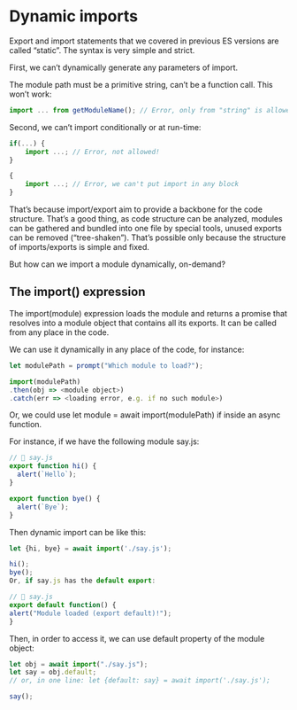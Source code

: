 # Dynamic imports

Export and import statements that we covered in previous ES versions are called “static”. The syntax is very simple and strict.

First, we can’t dynamically generate any parameters of import.

The module path must be a primitive string, can’t be a function call. This won’t work:

```js
import ... from getModuleName(); // Error, only from "string" is allowed
```

Second, we can’t import conditionally or at run-time:

```js
if(...) {
    import ...; // Error, not allowed!
}

{
    import ...; // Error, we can't put import in any block
}
```

That’s because import/export aim to provide a backbone for the code structure. That’s a good thing, as code structure can be analyzed, modules can be gathered and bundled into one file by special tools, unused exports can be removed (“tree-shaken”). That’s possible only because the structure of imports/exports is simple and fixed.

But how can we import a module dynamically, on-demand?

## The import() expression

The import(module) expression loads the module and returns a promise that resolves into a module object that contains all its exports. It can be called from any place in the code.

We can use it dynamically in any place of the code, for instance:

```js
let modulePath = prompt("Which module to load?");

import(modulePath)
.then(obj => <module object>)
.catch(err => <loading error, e.g. if no such module>)
```

Or, we could use let module = await import(modulePath) if inside an async function.

For instance, if we have the following module say.js:

```js
// 📁 say.js
export function hi() {
  alert(`Hello`);
}

export function bye() {
  alert(`Bye`);
}
```

Then dynamic import can be like this:

```js
let {hi, bye} = await import('./say.js');

hi();
bye();
Or, if say.js has the default export:

// 📁 say.js
export default function() {
alert("Module loaded (export default)!");
}
```

Then, in order to access it, we can use default property of the module object:

```js
let obj = await import("./say.js");
let say = obj.default;
// or, in one line: let {default: say} = await import('./say.js');

say();
```
